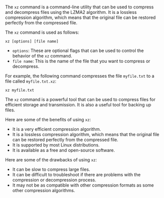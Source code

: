 # 

The `xz` command is a command-line utility that can be used to compress and decompress files using the LZMA2 algorithm. It is a lossless compression algorithm, which means that the original file can be restored perfectly from the compressed file.

The `xz` command is used as follows:

```
xz [options] [file name]
```

* `options`: These are optional flags that can be used to control the behavior of the `xz` command.
* `file name`: This is the name of the file that you want to compress or decompress.

For example, the following command compresses the file `myfile.txt` to a file called `myfile.txt.xz`:

```
xz myfile.txt
```

The `xz` command is a powerful tool that can be used to compress files for efficient storage and transmission. It is also a useful tool for backing up files.

Here are some of the benefits of using `xz`:

* It is a very efficient compression algorithm.
* It is a lossless compression algorithm, which means that the original file can be restored perfectly from the compressed file.
* It is supported by most Linux distributions.
* It is available as a free and open-source software.

Here are some of the drawbacks of using `xz`:

* It can be slow to compress large files.
* It can be difficult to troubleshoot if there are problems with the compression or decompression process.
* It may not be as compatible with other compression formats as some other compression algorithms.
